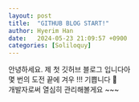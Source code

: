 ```yaml
---
layout: post
title:  "GITHUB BLOG START!"
author: Hyerim Han
date:   2024-05-23 21:09:57 +0900
categories: [Soliloquy]
---
```


안녕하세요. 제 첫 깃허브 블로그 입니다아 <br>
몇 번의 도전 끝에 겨우 !!! 기쁩니다 🥰 <br>
개발자로써 열심히 관리해볼게요 ~~~ 


[jekyll-docs]: https://jekyllrb.com/docs/home
[jekyll-gh]:   https://github.com/jekyll/jekyll
[jekyll-talk]: https://talk.jekyllrb.com/
